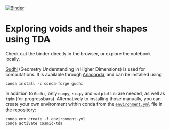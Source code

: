 [![Binder](https://mybinder.org/badge_logo.svg)](https://mybinder.org/v2/gh/gwilding/voidshape/HEAD?labpath=void_exploration_2d)

# Exploring voids and their shapes using TDA


Check out the binder directly in the browser, or explore the notebook locally.

[Gudhi](http://gudhi.gforge.inria.fr/) (Geometry Understanding in Higher Dimensions) is used for computations. It is available through [Anaconda](https://anaconda.org/conda-forge/gudhi), and can be installed using

```
conda install -c conda-forge gudhi 
```

In addition to `Gudhi`, only `numpy`, `scipy` and `matplotlib` are needed, as well as `tqdm` (for progressbars). Alternatively to installing those manually, you can create your own environment within conda from the [`environment.yml`](https://github.com/gwilding/cosmicwebpersistence/blob/main/environment.yml) file in the repository:

```
conda env create -f environment.yml
conda activate cosmic-tda
```
